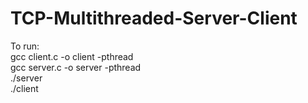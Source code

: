 # TCP-Multithreaded-Server-Client
To run:<br>
gcc client.c -o client -pthread <br>
gcc server.c -o server -pthread <br>
./server <br>
./client
